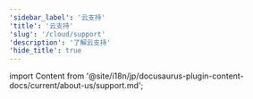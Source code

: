 ```yaml
---
'sidebar_label': '云支持'
'title': '云支持'
'slug': '/cloud/support'
'description': '了解云支持'
'hide_title': true
---
```


import Content from '@site/i18n/jp/docusaurus-plugin-content-docs/current/about-us/support.md';

<Content />
